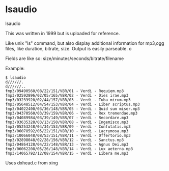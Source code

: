 lsaudio
=======

lsaudio

This was written in 1999 but is uploaded for reference.

Like unix "ls" command, but also display additional information for mp3,ogg files, like duration, bitrate, size.
Output is easily parseable. o

Fields are like so:
size/minutes/seconds/bitrate/filename 

Example:
```
$ lsaudio 
d//////.
d//////..
fmp3/09490560/08/22/151/VBR/01 - Verdi - Requiem.mp3
fmp3/02592896/02/05/165/VBR/02 - Verdi - Dies irae.mp3
fmp3/03233920/02/44/157/VBR/03 - Verdi - Tuba mirum.mp3
fmp3/05648512/04/54/153/VBR/04 - Verdi - Liber scriptus.mp3
fmp3/04022400/03/36/148/VBR/05 - Verdi - Quid sum miser.mp3
fmp3/04370560/03/39/159/VBR/06 - Verdi - Rex tremendae.mp3
fmp3/04089984/03/39/149/VBR/07 - Verdi - Recordare.mp3
fmp3/03635328/03/13/150/VBR/08 - Verdi - Ingemisco.mp3
fmp3/05253248/04/34/153/VBR/09 - Verdi - Confutatis.mp3
fmp3/06078592/05/22/151/VBR/10 - Verdi - Lacrymosa.mp3
fmp3/10066048/08/53/151/VBR/11 - Verdi - Offertorio.mp3
fmp3/02898048/02/28/156/VBR/12 - Verdi - Sanctus.mp3
fmp3/04864128/04/22/148/VBR/13 - Verdi - Agnus Dei.mp3
fmp3/06062208/05/26/148/VBR/14 - Verdi - Lux aeterna.mp3
fmp3/14065792/12/08/154/VBR/15 - Verdi - Libera me.mp3

```


Uses dxhead.c from xing

